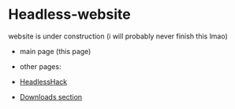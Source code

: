 # Headless-website
website is under construction (i will probably never finish this lmao)
- main page (this page)
- other pages:
- [HeadlessHack](https://headlesshorseless.github.io/HeadlessHack/)

- [Downloads section](https://headlesshorseless.github.io/Headless-Downloads/)
